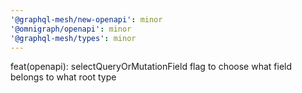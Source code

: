 ```yaml
---
'@graphql-mesh/new-openapi': minor
'@omnigraph/openapi': minor
'@graphql-mesh/types': minor
---
```


feat(openapi): selectQueryOrMutationField flag to choose what field belongs to what root type
